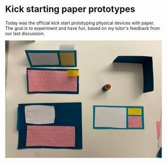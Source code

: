 # Kick starting paper prototypes

Today was the official kick start prototyping physical devices with paper.
The goal is to experiment and have fun, based on my tutor's feedback from our last discussion.

![](../../00-09%20Resources/09%20Assets/paper-prototypes-03032025.jpeg)